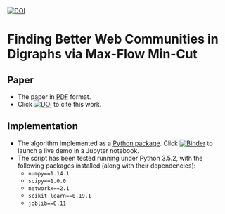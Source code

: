 
[![DOI](https://zenodo.org/badge/166487485.svg)](https://zenodo.org/badge/latestdoi/166487485)

# Finding Better Web Communities in Digraphs via Max-Flow Min-Cut

## Paper

- The paper in [PDF](doc/Better_Web_Communities.pdf) format.
- Click [![DOI](https://zenodo.org/badge/166487485.svg)](https://zenodo.org/badge/latestdoi/166487485)
to cite this work.

## Implementation

- The algorithm implemented as a [Python package](https://github.com/handasontam/Alpha-Beta-Communities). 
Click [![Binder](https://mybinder.org/badge_logo.svg)](https://mybinder.org/v2/gh/handasontam/Alpha-Beta-Communities/master) to launch a live demo in a Jupyter notebook.
- The script has been tested running under Python 3.5.2, with the following packages installed (along with their dependencies):
  - `numpy==1.14.1`
  - `scipy==1.0.0`
  - `networkx==2.1`
  - `scikit-learn==0.19.1`
  - `joblib==0.11`

